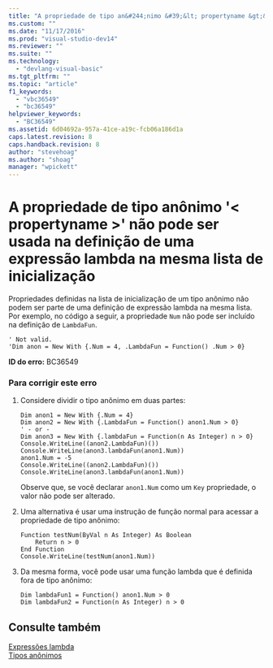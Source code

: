 ```yaml
---
title: "A propriedade de tipo an&#244;nimo &#39;&lt; propertyname &gt;&#39; n&#227;o pode ser usada na defini&#231;&#227;o de uma express&#227;o lambda na mesma lista de inicializa&#231;&#227;o | Microsoft Docs"
ms.custom: ""
ms.date: "11/17/2016"
ms.prod: "visual-studio-dev14"
ms.reviewer: ""
ms.suite: ""
ms.technology: 
  - "devlang-visual-basic"
ms.tgt_pltfrm: ""
ms.topic: "article"
f1_keywords: 
  - "vbc36549"
  - "bc36549"
helpviewer_keywords: 
  - "BC36549"
ms.assetid: 6d04692a-957a-41ce-a19c-fcb06a186d1a
caps.latest.revision: 8
caps.handback.revision: 8
author: "stevehoag"
ms.author: "shoag"
manager: "wpickett"
---
```

# A propriedade de tipo an&#244;nimo &#39;&lt; propertyname &gt;&#39; n&#227;o pode ser usada na defini&#231;&#227;o de uma express&#227;o lambda na mesma lista de inicializa&#231;&#227;o
Propriedades definidas na lista de inicialização de um tipo anônimo não podem ser parte de uma definição de expressão lambda na mesma lista. Por exemplo, no código a seguir, a propriedade `Num` não pode ser incluído na definição de `LambdaFun`.  
  
```vb#  
' Not valid.  
'Dim anon = New With {.Num = 4, .LambdaFun = Function() .Num > 0}  
```  
  
 **ID do erro:** BC36549  
  
### Para corrigir este erro  
  
1.  Considere dividir o tipo anônimo em duas partes:  
  
    ```vb#  
    Dim anon1 = New With {.Num = 4}  
    Dim anon2 = New With {.LambdaFun = Function() anon1.Num > 0}  
    ' - or -  
    Dim anon3 = New With {.lambdaFun = Function(n As Integer) n > 0}  
    Console.WriteLine((anon2.LambdaFun)())  
    Console.WriteLine(anon3.lambdaFun(anon1.Num))  
    anon1.Num = -5  
    Console.WriteLine((anon2.LambdaFun)())  
    Console.WriteLine(anon3.lambdaFun(anon1.Num))  
    ```  
  
     Observe que, se você declarar `anon1.Num` como um `Key` propriedade, o valor não pode ser alterado.  
  
2.  Uma alternativa é usar uma instrução de função normal para acessar a propriedade de tipo anônimo:  
  
    ```vb#  
    Function testNum(ByVal n As Integer) As Boolean  
        Return n > 0  
    End Function  
    Console.WriteLine(testNum(anon1.Num))  
    ```  
  
3.  Da mesma forma, você pode usar uma função lambda que é definida fora de tipo anônimo:  
  
    ```vb#  
    Dim lambdaFun1 = Function() anon1.Num > 0  
    Dim lambdaFun2 = Function(n As Integer) n > 0  
    ```  
  
## Consulte também  
 [Expressões lambda](../../visual-basic/programming-guide/language-features/procedures/lambda-expressions.md)   
 [Tipos anônimos](../../visual-basic/programming-guide/language-features/objects-and-classes/anonymous-types.md)